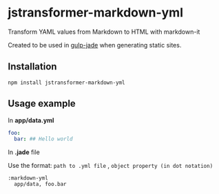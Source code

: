 # jstransformer-markdown-yml

Transform YAML values from Markdown to HTML with markdown-it

Created to be used in [gulp-jade](https://github.com/phated/gulp-jade) when generating static sites.

## Installation
```
npm install jstransformer-markdown-yml
```

## Usage example

In **app/data.yml**
```yaml
foo:
  bar: ## Hello world
```

In **.jade** file

Use the format:
`path to .yml file` , `object property (in dot notation)`

```jade
:markdown-yml
  app/data, foo.bar
```